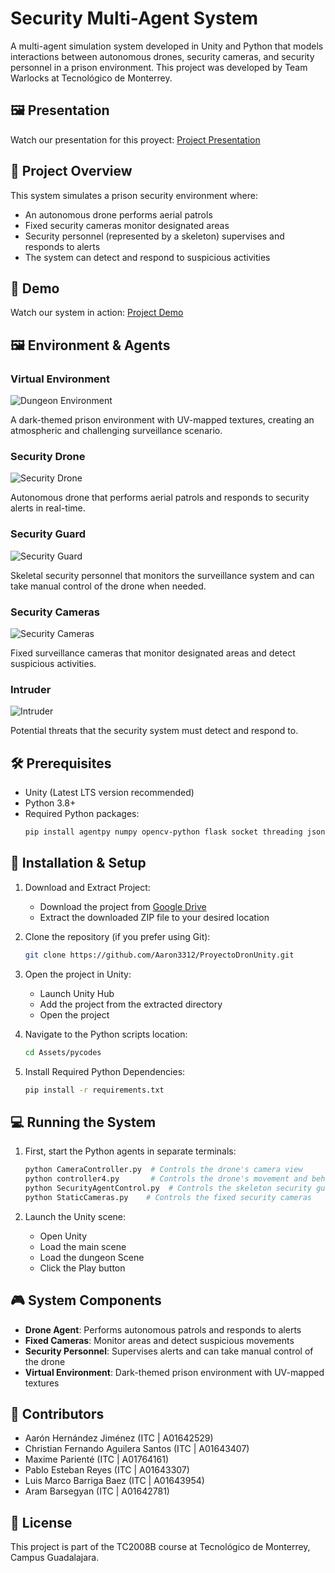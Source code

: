 # Security Multi-Agent System
A multi-agent simulation system developed in Unity and Python that models interactions between autonomous drones, security cameras, and security personnel in a prison environment. This project was developed by Team Warlocks at Tecnológico de Monterrey.

## 🖼️ Presentation
Watch our presentation for this proyect:  [Project Presentation](https://ciso233.my.canva.site/black-purple-3d-cybersecurity-keynote-presentation)


## 🎯 Project Overview
This system simulates a prison security environment where:
- An autonomous drone performs aerial patrols
- Fixed security cameras monitor designated areas
- Security personnel (represented by a skeleton) supervises and responds to alerts
- The system can detect and respond to suspicious activities

## 🎥 Demo
Watch our system in action: [Project Demo](https://youtu.be/k5nwyPjoEUE)

## 🖼️ Environment & Agents

### Virtual Environment
![Dungeon Environment](Images/Dungeon.png)

A dark-themed prison environment with UV-mapped textures, creating an atmospheric and challenging surveillance scenario.

### Security Drone
![Security Drone](Images/Dron.png)

Autonomous drone that performs aerial patrols and responds to security alerts in real-time.

### Security Guard
![Security Guard](Images/SecurityGuard.png)

Skeletal security personnel that monitors the surveillance system and can take manual control of the drone when needed.

### Security Cameras
![Security Cameras](Images/SecurityCams.png)

Fixed surveillance cameras that monitor designated areas and detect suspicious activities.

### Intruder
![Intruder](Images/Ladron.png)

Potential threats that the security system must detect and respond to.

## 🛠️ Prerequisites
- Unity (Latest LTS version recommended)
- Python 3.8+
- Required Python packages:
  ```bash
  pip install agentpy numpy opencv-python flask socket threading json logging
  ```

## 🚀 Installation & Setup
1. Download and Extract Project:
   - Download the project from [Google Drive](https://drive.google.com/drive/folders/1DxrSCH2N2o1mYsjl2kHfD6g_rXp5eCir?usp=sharing)
   - Extract the downloaded ZIP file to your desired location

2. Clone the repository (if you prefer using Git):
   ```bash
   git clone https://github.com/Aaron3312/ProyectoDronUnity.git
   ```

3. Open the project in Unity:
   - Launch Unity Hub
   - Add the project from the extracted directory
   - Open the project

4. Navigate to the Python scripts location:
   ```bash
   cd Assets/pycodes
   ```

5. Install Required Python Dependencies:
   ```bash
   pip install -r requirements.txt
   ```

## 💻 Running the System
1. First, start the Python agents in separate terminals:
   ```bash
   python CameraController.py  # Controls the drone's camera view
   python controller4.py       # Controls the drone's movement and behavior
   python SecurityAgentControl.py  # Controls the skeleton security guard
   python StaticCameras.py    # Controls the fixed security cameras
   ```

2. Launch the Unity scene:
   - Open Unity
   - Load the main scene
   - Load the dungeon Scene
   - Click the Play button

## 🎮 System Components
- **Drone Agent**: Performs autonomous patrols and responds to alerts
- **Fixed Cameras**: Monitor areas and detect suspicious movements
- **Security Personnel**: Supervises alerts and can take manual control of the drone
- **Virtual Environment**: Dark-themed prison environment with UV-mapped textures

## 👥 Contributors
- Aarón Hernández Jiménez (ITC | A01642529)
- Christian Fernando Aguilera Santos (ITC | A01643407)
- Maxime Parienté (ITC | A01764161)
- Pablo Esteban Reyes (ITC | A01643307)
- Luis Marco Barriga Baez (ITC | A01643954)
- Aram Barsegyan (ITC | A01642781)

## 📝 License
This project is part of the TC2008B course at Tecnológico de Monterrey, Campus Guadalajara.
